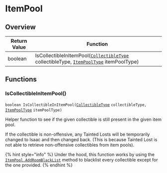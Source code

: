 # ItemPool

## Overview

| Return Value | Function                                                                                                                                                                                                                           |
| ------------ | ---------------------------------------------------------------------------------------------------------------------------------------------------------------------------------------------------------------------------------- |
| boolean      | IsCollectibleInItemPool([`CollectibleType`](https://wofsauge.github.io/IsaacDocs/rep/enums/CollectibleType.html) collectibleType, [`ItemPoolType`](https://wofsauge.github.io/IsaacDocs/rep/enums/ItemPoolType.html) itemPoolType) |

## Functions

### IsCollectibleInItemPool()

`boolean IsCollectibleInItemPool(`[`CollectibleType`](https://wofsauge.github.io/IsaacDocs/rep/enums/CollectibleType.html) `collectibleType,` [`ItemPoolType`](https://wofsauge.github.io/IsaacDocs/rep/enums/ItemPoolType.html) `itemPoolType)`

Helper function to see if the given collectible is still present in the given item pool.

If the collectible is non-offensive, any Tainted Losts will be temporarily changed to Isaac and then changed back. (This is because Tainted Lost is not able to retrieve non-offensive collectibles from item pools).

{% hint style="info" %}
Under the hood, this function works by using the [`ItemPool.AddRoomBlackList`](https://wofsauge.github.io/IsaacDocs/rep/ItemPool.html#addroomblacklist) method to blacklist every collectible except for the one provided.
{% endhint %}
